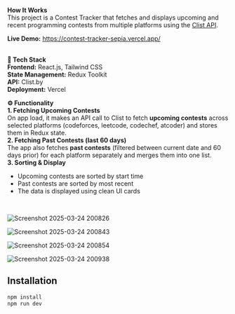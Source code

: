 <b>How It Works</b> <br>
This project is a Contest Tracker that fetches and displays upcoming and recent programming contests from multiple platforms using the [Clist API](https://clist.by/).<br>

<b>Live Demo:</b> https://contest-tracker-sepia.vercel.app/<br><br>

<b>🔧 Tech Stack</b> <br>
<b>Frontend:</b> React.js, Tailwind CSS<br>
<b>State Management:</b> Redux Toolkit<br>
<b>API:</b> Clist.by<br>
<b>Deployment:</b> Vercel<br>

<b>⚙️ Functionality</b> <br>
<b>1. Fetching Upcoming Contests</b> <br>
On app load, it makes an API call to Clist to fetch <b>upcoming contests</b> across selected platforms (codeforces, leetcode, codechef, atcoder) and stores them in Redux state.<br>
<b>2. Fetching Past Contests (last 60 days)</b> <br>
The app also fetches <b>past contests</b> (filtered between current date and 60 days prior) for each platform separately and merges them into one list.<br>
<b>3. Sorting & Display</b>

<ul>
  <li>Upcoming contests are sorted by start time</li>
  <li>Past contests are sorted by most recent</li>
  <li>The data is displayed using clean UI cards</li>
</ul>

<br>

![Screenshot 2025-03-24 200826](https://github.com/user-attachments/assets/f348693f-8d69-4bfd-9b78-05af3c814df3)

![Screenshot 2025-03-24 200843](https://github.com/user-attachments/assets/9287e7c9-56c8-45e8-b1de-0ad4eb5325f8)

![Screenshot 2025-03-24 200854](https://github.com/user-attachments/assets/b0dc549c-980d-479e-a19e-405e6aae7912)

![Screenshot 2025-03-24 200938](https://github.com/user-attachments/assets/631b2f41-d470-4e51-a810-9e12e07d5b56)

## Installation

```sh
npm install
npm run dev


```
